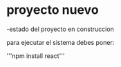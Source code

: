 <h1>proyecto nuevo</h1>

-estado del proyecto en construccion

para ejecutar el sistema debes poner:

'''npm install react'''
